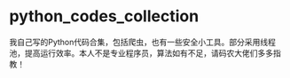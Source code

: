 # python_codes_collection
我自己写的Python代码合集，包括爬虫，也有一些安全小工具。部分采用线程池，提高运行效率。本人不是专业程序员，算法如有不足，请码农大佬们多多指教！
